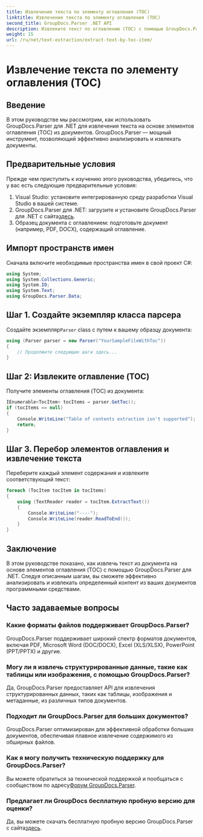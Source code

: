```yaml
---
title: Извлечение текста по элементу оглавления (TOC)
linktitle: Извлечение текста по элементу оглавления (TOC)
second_title: GroupDocs.Parser .NET API
description: Извлеките текст по оглавлению (TOC) с помощью GroupDocs.Parser для .NET. Изучите эффективные методы анализа документов для извлечения структурированных данных.
weight: 15
url: /ru/net/text-extraction/extract-text-by-toc-item/
---
```


# Извлечение текста по элементу оглавления (TOC)

## Введение
В этом руководстве мы рассмотрим, как использовать GroupDocs.Parser для .NET для извлечения текста на основе элементов оглавления (TOC) из документов. GroupDocs.Parser — мощный инструмент, позволяющий эффективно анализировать и извлекать документы.
## Предварительные условия
Прежде чем приступить к изучению этого руководства, убедитесь, что у вас есть следующие предварительные условия:
1. Visual Studio: установите интегрированную среду разработки Visual Studio в вашей системе.
2.  GroupDocs.Parser для .NET: загрузите и установите GroupDocs.Parser для .NET с сайта[здесь](https://releases.groupdocs.com/parser/net/).
3. Образец документа с оглавлением: подготовьте документ (например, PDF, DOCX), содержащий оглавление.

## Импорт пространств имен
Сначала включите необходимые пространства имен в свой проект C#:
```csharp
using System;
using System.Collections.Generic;
using System.IO;
using System.Text;
using GroupDocs.Parser.Data;
```
## Шаг 1. Создайте экземпляр класса парсера
 Создайте экземпляр`Parser` class с путем к вашему образцу документа:
```csharp
using (Parser parser = new Parser("YourSampleFileWithToc"))
{
    // Продолжите следующие шаги здесь...
}
```
## Шаг 2: Извлеките оглавление (TOC)
Получите элементы оглавления (TOC) из документа:
```csharp
IEnumerable<TocItem> tocItems = parser.GetToc();
if (tocItems == null)
{
    Console.WriteLine("Table of contents extraction isn't supported");
    return;
}
```
## Шаг 3. Перебор элементов оглавления и извлечение текста
Переберите каждый элемент содержания и извлеките соответствующий текст:
```csharp
foreach (TocItem tocItem in tocItems)
{
    using (TextReader reader = tocItem.ExtractText())
    {
        Console.WriteLine("----");
        Console.WriteLine(reader.ReadToEnd());
    }
}
```

## Заключение
В этом руководстве показано, как извлечь текст из документа на основе элементов оглавления (TOC) с помощью GroupDocs.Parser для .NET. Следуя описанным шагам, вы сможете эффективно анализировать и извлекать определенный контент из ваших документов программными средствами.

## Часто задаваемые вопросы
### Какие форматы файлов поддерживает GroupDocs.Parser?
GroupDocs.Parser поддерживает широкий спектр форматов документов, включая PDF, Microsoft Word (DOC/DOCX), Excel (XLS/XLSX), PowerPoint (PPT/PPTX) и другие.
### Могу ли я извлечь структурированные данные, такие как таблицы или изображения, с помощью GroupDocs.Parser?
Да, GroupDocs.Parser предоставляет API для извлечения структурированных данных, таких как таблицы, изображения и метаданные, из различных типов документов.
### Подходит ли GroupDocs.Parser для больших документов?
GroupDocs.Parser оптимизирован для эффективной обработки больших документов, обеспечивая плавное извлечение содержимого из обширных файлов.
### Как я могу получить техническую поддержку для GroupDocs.Parser?
 Вы можете обратиться за технической поддержкой и пообщаться с сообществом по адресу[Форум GroupDocs.Parser](https://forum.groupdocs.com/c/parser/17).
### Предлагает ли GroupDocs бесплатную пробную версию для оценки?
Да, вы можете скачать бесплатную пробную версию GroupDocs.Parser с сайта[здесь](https://releases.groupdocs.com/).